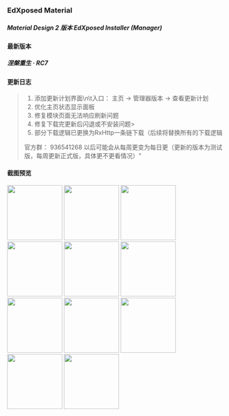 ### EdXposed Material

##### Material Design 2 版本 EdXposed Installer (Manager)

#### 最新版本
##### 涅槃重生 · RC7

#### 更新日志
>1. 添加更新计划界面\n\t入口： 主页 -> 管理器版本 -> 查看更新计划
>2. 优化主页状态显示面板
>3. 修复模块页面无法响应刷新问题
>4. 修复下载完更新后闪退或不安装问题>
>5. 部分下载逻辑已更换为RxHttp一条链下载（后续将替换所有的下载逻辑
>
>官方群： 936541268
>以后可能会从每周更变为每日更（更新的版本为测试版，每周更新正式版，具体更不更看情况）"

#### 截图预览
<img src="/screenshot/edxp%20(1).png" width="128px"></img>
<img src="/screenshot/edxp%20(2).png" width="128px"></img>
<img src="/screenshot/edxp%20(3).png" width="128px"></img>
<img src="/screenshot/edxp%20(4).png" width="128px"></img>
<img src="/screenshot/edxp%20(5).png" width="128px"></img>
<img src="/screenshot/edxp%20(6).png" width="128px"></img>
<img src="/screenshot/edxp%20(7).png" width="128px"></img>
<img src="/screenshot/edxp%20(8).png" width="128px"></img>
<img src="/screenshot/edxp%20(9).png" width="128px"></img>
<img src="/screenshot/edxp%20(10).png" width="128px"></img>
<img src="/screenshot/edxp%20(11).png" width="128px"></img>
